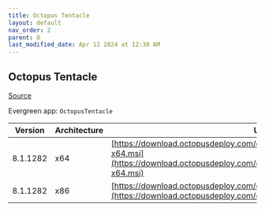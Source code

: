 ```yaml
---
title: Octopus Tentacle
layout: default
nav_order: 2
parent: O
last_modified_date: Apr 12 2024 at 12:30 AM
---
```


## Octopus Tentacle

[Source](https://octopus.com/)

Evergreen app: `OctopusTentacle`

| Version  | Architecture | URI                                                                                                                                                          |
| -------- | ------------ | ------------------------------------------------------------------------------------------------------------------------------------------------------------ |
| 8.1.1282 | x64          | [https://download.octopusdeploy.com/octopus/Octopus.Tentacle.8.1.1282-x64.msi](https://download.octopusdeploy.com/octopus/Octopus.Tentacle.8.1.1282-x64.msi) |
| 8.1.1282 | x86          | [https://download.octopusdeploy.com/octopus/Octopus.Tentacle.8.1.1282.msi](https://download.octopusdeploy.com/octopus/Octopus.Tentacle.8.1.1282.msi)         |
